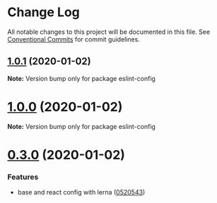 # Change Log

All notable changes to this project will be documented in this file.
See [Conventional Commits](https://conventionalcommits.org) for commit guidelines.

## [1.0.1](https://github.com/negebauer/eslint-config/compare/v1.0.0...v1.0.1) (2020-01-02)

**Note:** Version bump only for package eslint-config





# [1.0.0](https://github.com/negebauer/eslint-config/compare/v0.3.0...v1.0.0) (2020-01-02)

**Note:** Version bump only for package eslint-config





# [0.3.0](https://github.com/negebauer/eslint-config/compare/v0.1.1...v0.3.0) (2020-01-02)


### Features

* base and react config with lerna ([0520543](https://github.com/negebauer/eslint-config/commit/0520543f68557a353236541460afd00ca5611b15))
